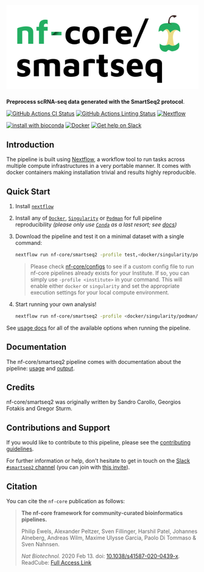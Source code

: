 # ![nf-core/smartseq2](docs/images/nf-core-smartseq2_logo.png)

**Preprocess scRNA-seq data generated with the SmartSeq2 protocol**.

[![GitHub Actions CI Status](https://github.com/nf-core/smartseq2/workflows/nf-core%20CI/badge.svg)](https://github.com/nf-core/smartseq2/actions)
[![GitHub Actions Linting Status](https://github.com/nf-core/smartseq2/workflows/nf-core%20linting/badge.svg)](https://github.com/nf-core/smartseq2/actions)
[![Nextflow](https://img.shields.io/badge/nextflow-%E2%89%A519.10.0-brightgreen.svg)](https://www.nextflow.io/)

[![install with bioconda](https://img.shields.io/badge/install%20with-bioconda-brightgreen.svg)](https://bioconda.github.io/)
[![Docker](https://img.shields.io/docker/automated/nfcore/smartseq2.svg)](https://hub.docker.com/r/nfcore/smartseq2)
[![Get help on Slack](http://img.shields.io/badge/slack-nf--core%20%23smartseq2-4A154B?logo=slack)](https://nfcore.slack.com/channels/smartseq2)

## Introduction

The pipeline is built using [Nextflow](https://www.nextflow.io), a workflow tool to run tasks across multiple compute infrastructures in a very portable manner. It comes with docker containers making installation trivial and results highly reproducible.

## Quick Start

1. Install [`nextflow`](https://nf-co.re/usage/installation)

2. Install any of [`Docker`](https://docs.docker.com/engine/installation/), [`Singularity`](https://www.sylabs.io/guides/3.0/user-guide/) or [`Podman`](https://podman.io/) for full pipeline reproducibility _(please only use [`Conda`](https://conda.io/miniconda.html) as a last resort; see [docs](https://nf-co.re/usage/configuration#basic-configuration-profiles))_

3. Download the pipeline and test it on a minimal dataset with a single command:

    ```bash
    nextflow run nf-core/smartseq2 -profile test,<docker/singularity/podman/conda/institute>
    ```

    > Please check [nf-core/configs](https://github.com/nf-core/configs#documentation) to see if a custom config file to run nf-core pipelines already exists for your Institute. If so, you can simply use `-profile <institute>` in your command. This will enable either `docker` or `singularity` and set the appropriate execution settings for your local compute environment.

4. Start running your own analysis!

    <!-- TODO nf-core: Update the example "typical command" below used to run the pipeline -->

    ```bash
    nextflow run nf-core/smartseq2 -profile <docker/singularity/podman/conda/institute> --input '*_R{1,2}.fastq.gz' --genome GRCh37
    ```

See [usage docs](https://nf-co.re/smartseq2/usage) for all of the available options when running the pipeline.

## Documentation

The nf-core/smartseq2 pipeline comes with documentation about the pipeline: [usage](https://nf-co.re/smartseq2/usage) and [output](https://nf-co.re/smartseq2/output).

<!-- TODO nf-core: Add a brief overview of what the pipeline does and how it works -->

## Credits

nf-core/smartseq2 was originally written by Sandro Carollo, Georgios Fotakis and Gregor Sturm.

## Contributions and Support

If you would like to contribute to this pipeline, please see the [contributing guidelines](.github/CONTRIBUTING.md).

For further information or help, don't hesitate to get in touch on the [Slack `#smartseq2` channel](https://nfcore.slack.com/channels/smartseq2) (you can join with [this invite](https://nf-co.re/join/slack)).

## Citation

<!-- TODO nf-core: Add citation for pipeline after first release. Uncomment lines below and update Zenodo doi. -->
<!-- If you use  nf-core/smartseq2 for your analysis, please cite it using the following doi: [10.5281/zenodo.XXXXXX](https://doi.org/10.5281/zenodo.XXXXXX) -->

You can cite the `nf-core` publication as follows:

> **The nf-core framework for community-curated bioinformatics pipelines.**
>
> Philip Ewels, Alexander Peltzer, Sven Fillinger, Harshil Patel, Johannes Alneberg, Andreas Wilm, Maxime Ulysse Garcia, Paolo Di Tommaso & Sven Nahnsen.
>
> _Nat Biotechnol._ 2020 Feb 13. doi: [10.1038/s41587-020-0439-x](https://dx.doi.org/10.1038/s41587-020-0439-x).
> ReadCube: [Full Access Link](https://rdcu.be/b1GjZ)
